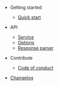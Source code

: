 <!-- docs/_sidebar.md -->

- Getting started

  * [Quick start](README.md)


- API

  * [Service](api/service.md)
  * [Options](api/options.md)
  * [Response parser](api/response-parser.md)


- Contribute

  * [Code of conduct](CODE_OF_CONDUCT.md)


- [Changelog](CHANGELOG.md)